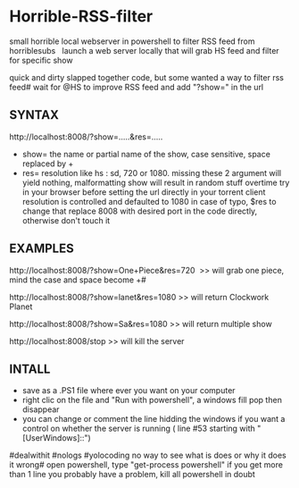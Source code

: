 # Horrible-RSS-filter
small horrible local webserver in powershell to filter RSS feed from horriblesubs
 
 launch a web server locally that will grab HS feed and filter for specific show

quick and dirty slapped together code, but some wanted a way to filter rss feed# wait for @HS to improve RSS feed and add "?show=" in the url 

## SYNTAX
 
 http://localhost:8008/?show=.....&res=.....
* show= the name or partial name of the show, case sensitive, space replaced by +
* res= resolution like hs : sd, 720 or 1080.
missing these 2 argument will yield nothing, 
malformatting show will result in random stuff overtime try in your browser before setting the url directly in your torrent client
resolution is controlled and defaulted to 1080 in case of typo, $res to change that
replace 8008 with desired port in the code directly, otherwise don't touch it

## EXAMPLES 

http://localhost:8008/?show=One+Piece&res=720  >> will grab one piece, mind the case and space become +#

http://localhost:8008/?show=lanet&res=1080 >> will return Clockwork Planet

http://localhost:8008/?show=Sa&res=1080 >> will return multiple show

http://localhost:8008/stop >> will kill the server

## INTALL
* save as a .PS1 file where ever you want on your computer
* right clic on the file and "Run with powershell", a windows fill pop then disappear
* you can change or comment the line hidding the windows if you want a control on whether the server is running ( line #53 starting with "[UserWindows]::")

#dealwithit #nologs #yolocoding
no way to see what is does or why it does it wrong# open powershell, type "get-process powershell" if you get more than 1 line you probably have a problem, kill all powershell in doubt 
